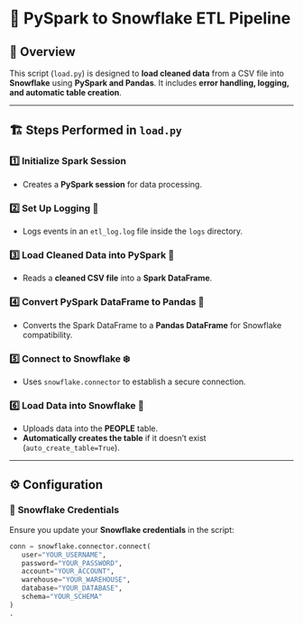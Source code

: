 # 🚀 PySpark to Snowflake ETL Pipeline

## 📌 Overview
This script (`load.py`) is designed to **load cleaned data** from a CSV file into **Snowflake** using **PySpark and Pandas**. It includes **error handling, logging, and automatic table creation**.

---

## 🏗️ Steps Performed in `load.py`
### 1️⃣ **Initialize Spark Session**
- Creates a **PySpark session** for data processing.

### 2️⃣ **Set Up Logging** 📝
- Logs events in an `etl_log.log` file inside the `logs` directory.

### 3️⃣ **Load Cleaned Data into PySpark** 📂
- Reads a **cleaned CSV file** into a **Spark DataFrame**.

### 4️⃣ **Convert PySpark DataFrame to Pandas** 🔄
- Converts the Spark DataFrame to a **Pandas DataFrame** for Snowflake compatibility.

### 5️⃣ **Connect to Snowflake** ❄️
- Uses `snowflake.connector` to establish a secure connection.

### 6️⃣ **Load Data into Snowflake** 🚛
- Uploads data into the **PEOPLE** table.
- **Automatically creates the table** if it doesn’t exist (`auto_create_table=True`).

---

## ⚙️ **Configuration**
### 🔑 **Snowflake Credentials**

Ensure you update your **Snowflake credentials** in the script:
```python
conn = snowflake.connector.connect(
   user="YOUR_USERNAME",
   password="YOUR_PASSWORD",
   account="YOUR_ACCOUNT",
   warehouse="YOUR_WAREHOUSE",
   database="YOUR_DATABASE",
   schema="YOUR_SCHEMA"
)
.
